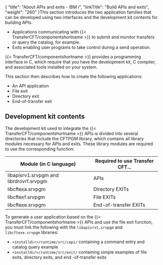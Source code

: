 {
    "title": "About  APIs and exits - IBM i",
    "linkTitle": "Build APIs and exits",
    "weight": "260"
}This section introduces the two application families that can be developed using
two interfaces and the development kit contents for building APIs.

-   Applications communicating
    with {{< TransferCFT/componentshortname >}} to submit and monitor transfers or query the catalog,
    for example.
-   Exits enabling
    user programs to take control during a send operation.

{{< TransferCFT/componentshortname  >}} provides a programming interface in C, which require that you have the development kit, C compiler, and associated tools installed on your system.

This section then describes how to
create the following applications:

-   An API
    application
-   File exit
-   Directory
    exit
-   End-of-transfer exit

<span id="Development_kit_contents"></span>

## Development kit contents

The development kit used to integrate the {{< TransferCFT/componentshortname  >}} APIs is divided
into several directories that include the CFTPGM library, which contains all library modules necessary for APIs and exits. These library modules are required to use the corresponding function:


| Module (in C language)  | Required to use Transfer CFT...  |
| --- | --- |
| libapisrv1.srvpgm and librdrovrf.srvpgm  | APIs  |
| libcftexa.srvpgm  | Directory EXITs  |
| libcftexf.srvpgm  | File EXITs  |
| libcftexe.srvpgm  | End-of-transfer EXITs  |


To generate a user application based on the {{< TransferCFT/componentshortname  >}} APIs and use
the file exit function, you must link the following with the `libapisrv1.srvpgm` and `libcftexe.srvpgm` libraries:

-   `<installdir>/runtime/src/capi/` containing
    a command entry and catalog query example
-   `<installdir>/runtime/src/exit/` containing
    simple examples of file exits, directory exits, and end
    -of-transfer exits
